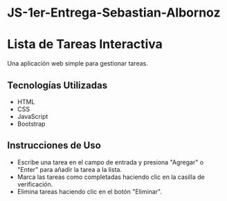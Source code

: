 # JS-1er-Entrega-Sebastian-Albornoz
# Lista de Tareas Interactiva

Una aplicación web simple para gestionar tareas.

## Tecnologías Utilizadas
- HTML
- CSS
- JavaScript
- Bootstrap

## Instrucciones de Uso
- Escribe una tarea en el campo de entrada y presiona "Agregar" o "Enter" para añadir la tarea a la lista.
- Marca las tareas como completadas haciendo clic en la casilla de verificación.
- Elimina tareas haciendo clic en el botón "Eliminar".
